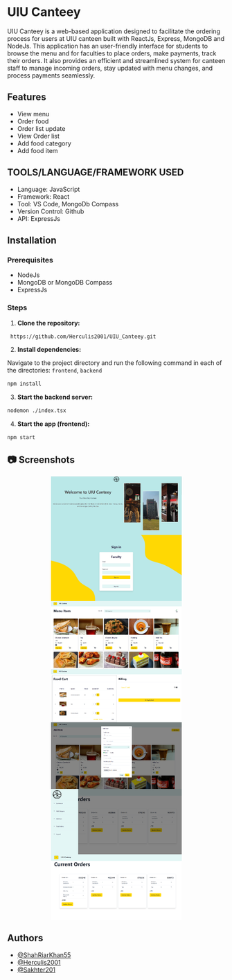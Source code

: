 # UIU Canteey
UIU Canteey is a web-based application designed to facilitate the ordering process for users at UIU canteen built with ReactJs, Express, MongoDB and NodeJs. This application has an user-friendly interface for students to browse the menu and for faculties to place orders, make payments, track their orders. It also provides an efficient and streamlined system for canteen staff to manage incoming orders, stay updated with menu changes, and process payments seamlessly.

## Features
- View menu
- Order food
- Order list update
- View Order list
- Add food category
- Add food item
  
## TOOLS/LANGUAGE/FRAMEWORK USED
- Language: JavaScript
- Framework: React
- Tool: VS Code, MongoDb Compass
- Version Control: Github
- API: ExpressJs

## Installation

### Prerequisites
- NodeJs
- MongoDB or MongoDB Compass
- ExpressJs
  
### Steps

1. **Clone the repository:**
  ```bash
   https://github.com/Herculis2001/UIU_Canteey.git
```

2. **Install dependencies:**

Navigate to the project directory and run the following command in each of the directories: `frontend`, `backend`

```bash
npm install
```

3. **Start the backend server:**
```bash
nodemon ./index.tsx
```

4. **Start the app (frontend):**
```bash
npm start
```

## 📷 Screenshots

<div style="display: flex; flex-direction: row; gap: 10px; justify-content: center;">
  <img src="screenshots/Screenshot 2023-08-30 221404.png" alt="Landing page" style="width: 60%; margin: 0;">
</div>

<div style="display: flex; flex-direction: row; gap: 10px; justify-content: center;">
  <img src="screenshots/Screenshot 2023-08-31 121941.png" alt="Sign in" style="width: 60%; margin: 0;">
</div>

<div style="display: flex; flex-direction: row; gap: 10px; justify-content: center;">
  <img src="screenshots/Screenshot 2023-08-31 124742.png" alt="Menu item" style="width: 60%; margin: 0;">
</div>

<div style="display: flex; flex-direction: row; gap: 10px; justify-content: center;">
  <img src="screenshots/Screenshot 2023-08-31 124837.png" alt="Billing" style="width: 60%; margin: 0;">
</div>

<div style="display: flex; flex-direction: row; gap: 10px; justify-content: center;">
  <img src="screenshots/Screenshot 2023-08-31 124926.png" alt="Add item" style="width: 60%; margin: 0;">
</div>

<div style="display: flex; flex-direction: row; gap: 10px; justify-content: center;">
  <img src="screenshots/Screenshot 2023-08-31 122951.png" alt="Dashboard" style="width: 60%; margin: 0;">
</div>

<div style="display: flex; flex-direction: row; gap: 10px; justify-content: center;">
  <img src="screenshots/Screenshot 2023-08-31 122158.png" alt="Current Order" style="width: 60%; margin: 0;">
</div>

## Authors

- [@ShahRiarKhan55](https://github.com/ShahRiarKhan55)
- [@Herculis2001 ](https://github.com/Herculis2001)
- [@Sakhter201 ](https://github.com/Sakhter201)

  
